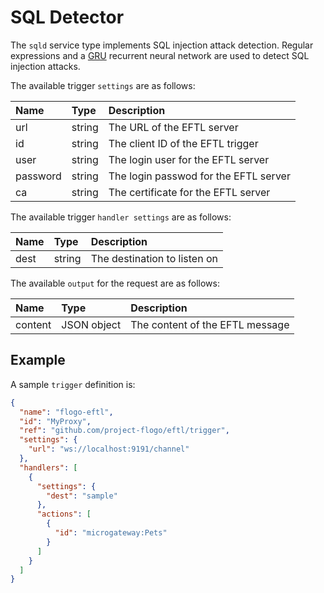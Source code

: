 # SQL Detector

The `sqld` service type implements SQL injection attack detection. Regular expressions and a [GRU](https://en.wikipedia.org/wiki/Gated_recurrent_unit) recurrent neural network are used to detect SQL injection attacks.

The available trigger `settings` are as follows:

| Name     | Type   | Description                           |
|:---------|:-------|:--------------------------------------|
| url      | string | The URL of the EFTL server            |
| id       | string | The client ID of the EFTL trigger     |
| user     | string | The login user for the EFTL server    |
| password | string | The login passwod for the EFTL server |
| ca       | string | The certificate for the EFTL server   |

The available trigger `handler settings` are as follows:

| Name | Type   | Description                  |
|:-----|:-------|:-----------------------------|
| dest | string | The destination to listen on |

The available `output` for the request are as follows:

| Name       |  Type       | Description                     |
|:-----------|:------------|:--------------------------------|
| content    | JSON object | The content of the EFTL message |

## Example

A sample `trigger` definition is:

```json
{
  "name": "flogo-eftl",
  "id": "MyProxy",
  "ref": "github.com/project-flogo/eftl/trigger",
  "settings": {
    "url": "ws://localhost:9191/channel"
  },
  "handlers": [
    {
      "settings": {
        "dest": "sample"
      },
      "actions": [
        {
          "id": "microgateway:Pets"
        }
      ]
    }
  ]
}
```
